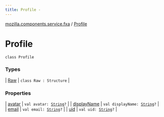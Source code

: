 ```yaml
---
title: Profile - 
---
```


[mozilla.components.service.fxa](../index.html) / [Profile](./index.html)

# Profile

`class Profile`

### Types

| [Raw](-raw/index.html) | `class Raw : Structure` |

### Properties

| [avatar](avatar.html) | `val avatar: `[`String`](https://kotlinlang.org/api/latest/jvm/stdlib/kotlin/-string/index.html)`?` |
| [displayName](display-name.html) | `val displayName: `[`String`](https://kotlinlang.org/api/latest/jvm/stdlib/kotlin/-string/index.html)`?` |
| [email](email.html) | `val email: `[`String`](https://kotlinlang.org/api/latest/jvm/stdlib/kotlin/-string/index.html)`?` |
| [uid](uid.html) | `val uid: `[`String`](https://kotlinlang.org/api/latest/jvm/stdlib/kotlin/-string/index.html)`?` |

